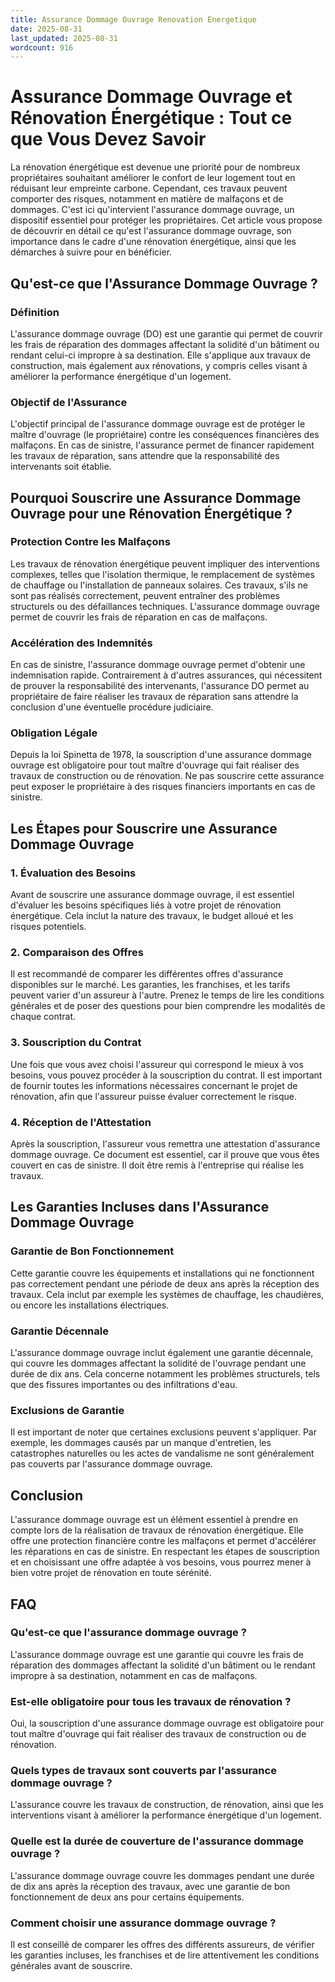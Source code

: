 ```yaml
---
title: Assurance Dommage Ouvrage Renovation Energetique
date: 2025-08-31
last_updated: 2025-08-31
wordcount: 916
---
```


# Assurance Dommage Ouvrage et Rénovation Énergétique : Tout ce que Vous Devez Savoir

La rénovation énergétique est devenue une priorité pour de nombreux propriétaires souhaitant améliorer le confort de leur logement tout en réduisant leur empreinte carbone. Cependant, ces travaux peuvent comporter des risques, notamment en matière de malfaçons et de dommages. C'est ici qu'intervient l'assurance dommage ouvrage, un dispositif essentiel pour protéger les propriétaires. Cet article vous propose de découvrir en détail ce qu'est l'assurance dommage ouvrage, son importance dans le cadre d'une rénovation énergétique, ainsi que les démarches à suivre pour en bénéficier.

## Qu'est-ce que l'Assurance Dommage Ouvrage ?

### Définition

L'assurance dommage ouvrage (DO) est une garantie qui permet de couvrir les frais de réparation des dommages affectant la solidité d'un bâtiment ou rendant celui-ci impropre à sa destination. Elle s'applique aux travaux de construction, mais également aux rénovations, y compris celles visant à améliorer la performance énergétique d'un logement.

### Objectif de l'Assurance

L'objectif principal de l'assurance dommage ouvrage est de protéger le maître d'ouvrage (le propriétaire) contre les conséquences financières des malfaçons. En cas de sinistre, l'assurance permet de financer rapidement les travaux de réparation, sans attendre que la responsabilité des intervenants soit établie.

## Pourquoi Souscrire une Assurance Dommage Ouvrage pour une Rénovation Énergétique ?

### Protection Contre les Malfaçons

Les travaux de rénovation énergétique peuvent impliquer des interventions complexes, telles que l'isolation thermique, le remplacement de systèmes de chauffage ou l'installation de panneaux solaires. Ces travaux, s'ils ne sont pas réalisés correctement, peuvent entraîner des problèmes structurels ou des défaillances techniques. L'assurance dommage ouvrage permet de couvrir les frais de réparation en cas de malfaçons.

### Accélération des Indemnités

En cas de sinistre, l'assurance dommage ouvrage permet d'obtenir une indemnisation rapide. Contrairement à d'autres assurances, qui nécessitent de prouver la responsabilité des intervenants, l'assurance DO permet au propriétaire de faire réaliser les travaux de réparation sans attendre la conclusion d'une éventuelle procédure judiciaire.

### Obligation Légale

Depuis la loi Spinetta de 1978, la souscription d'une assurance dommage ouvrage est obligatoire pour tout maître d'ouvrage qui fait réaliser des travaux de construction ou de rénovation. Ne pas souscrire cette assurance peut exposer le propriétaire à des risques financiers importants en cas de sinistre.

## Les Étapes pour Souscrire une Assurance Dommage Ouvrage

### 1. Évaluation des Besoins

Avant de souscrire une assurance dommage ouvrage, il est essentiel d'évaluer les besoins spécifiques liés à votre projet de rénovation énergétique. Cela inclut la nature des travaux, le budget alloué et les risques potentiels.

### 2. Comparaison des Offres

Il est recommandé de comparer les différentes offres d'assurance disponibles sur le marché. Les garanties, les franchises, et les tarifs peuvent varier d'un assureur à l'autre. Prenez le temps de lire les conditions générales et de poser des questions pour bien comprendre les modalités de chaque contrat.

### 3. Souscription du Contrat

Une fois que vous avez choisi l'assureur qui correspond le mieux à vos besoins, vous pouvez procéder à la souscription du contrat. Il est important de fournir toutes les informations nécessaires concernant le projet de rénovation, afin que l'assureur puisse évaluer correctement le risque.

### 4. Réception de l'Attestation

Après la souscription, l'assureur vous remettra une attestation d'assurance dommage ouvrage. Ce document est essentiel, car il prouve que vous êtes couvert en cas de sinistre. Il doit être remis à l'entreprise qui réalise les travaux.

## Les Garanties Incluses dans l'Assurance Dommage Ouvrage

### Garantie de Bon Fonctionnement

Cette garantie couvre les équipements et installations qui ne fonctionnent pas correctement pendant une période de deux ans après la réception des travaux. Cela inclut par exemple les systèmes de chauffage, les chaudières, ou encore les installations électriques.

### Garantie Décennale

L'assurance dommage ouvrage inclut également une garantie décennale, qui couvre les dommages affectant la solidité de l'ouvrage pendant une durée de dix ans. Cela concerne notamment les problèmes structurels, tels que des fissures importantes ou des infiltrations d'eau.

### Exclusions de Garantie

Il est important de noter que certaines exclusions peuvent s'appliquer. Par exemple, les dommages causés par un manque d'entretien, les catastrophes naturelles ou les actes de vandalisme ne sont généralement pas couverts par l'assurance dommage ouvrage.

## Conclusion

L'assurance dommage ouvrage est un élément essentiel à prendre en compte lors de la réalisation de travaux de rénovation énergétique. Elle offre une protection financière contre les malfaçons et permet d'accélérer les réparations en cas de sinistre. En respectant les étapes de souscription et en choisissant une offre adaptée à vos besoins, vous pourrez mener à bien votre projet de rénovation en toute sérénité.

## FAQ

### Qu'est-ce que l'assurance dommage ouvrage ?

L'assurance dommage ouvrage est une garantie qui couvre les frais de réparation des dommages affectant la solidité d'un bâtiment ou le rendant impropre à sa destination, notamment en cas de malfaçons.

### Est-elle obligatoire pour tous les travaux de rénovation ?

Oui, la souscription d'une assurance dommage ouvrage est obligatoire pour tout maître d'ouvrage qui fait réaliser des travaux de construction ou de rénovation.

### Quels types de travaux sont couverts par l'assurance dommage ouvrage ?

L'assurance couvre les travaux de construction, de rénovation, ainsi que les interventions visant à améliorer la performance énergétique d'un logement.

### Quelle est la durée de couverture de l'assurance dommage ouvrage ?

L'assurance dommage ouvrage couvre les dommages pendant une durée de dix ans après la réception des travaux, avec une garantie de bon fonctionnement de deux ans pour certains équipements.

### Comment choisir une assurance dommage ouvrage ?

Il est conseillé de comparer les offres des différents assureurs, de vérifier les garanties incluses, les franchises et de lire attentivement les conditions générales avant de souscrire.